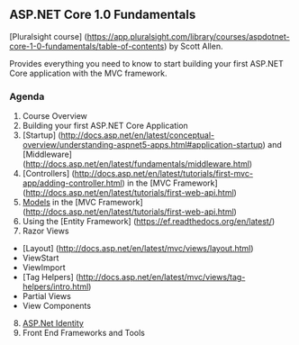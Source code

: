 ## ASP.NET Core 1.0 Fundamentals

[Pluralsight course] (https://app.pluralsight.com/library/courses/aspdotnet-core-1-0-fundamentals/table-of-contents) by Scott Allen.

Provides everything you need to know to start building your first ASP.NET Core application with the MVC framework.

### Agenda
1. Course Overview
2. Building your first ASP.NET Core Application
3. [Startup] (http://docs.asp.net/en/latest/conceptual-overview/understanding-aspnet5-apps.html#application-startup) and [Middleware] (http://docs.asp.net/en/latest/fundamentals/middleware.html)
4. [Controllers] (http://docs.asp.net/en/latest/tutorials/first-mvc-app/adding-controller.html) in the [MVC Framework] (http://docs.asp.net/en/latest/tutorials/first-web-api.html)
5. [Models](http://docs.asp.net/en/latest/tutorials/first-mvc-app/adding-model.html) in the [MVC Framework] (http://docs.asp.net/en/latest/tutorials/first-web-api.html)
6. Using the [Entity Framework] (https://ef.readthedocs.org/en/latest/)
7. Razor Views
  - [Layout] (http://docs.asp.net/en/latest/mvc/views/layout.html)
  - ViewStart
  - ViewImport
  - [Tag Helpers] (http://docs.asp.net/en/latest/mvc/views/tag-helpers/intro.html)
  - Partial Views
  - View Components
8. [ASP.Net Identity](http://www.asp.net/identity)
9. Front End Frameworks and Tools


